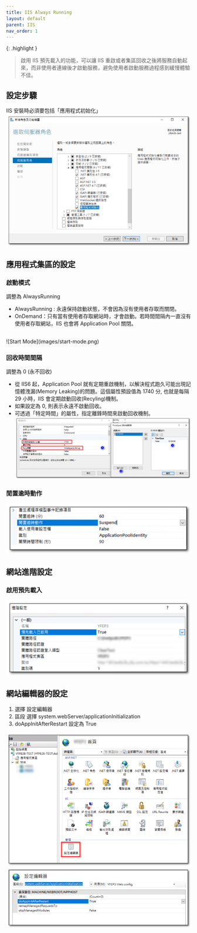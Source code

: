 ```yaml
---
title: IIS Always Running
layout: default
parent: IIS
nav_order: 1
---
```


{: .highlight }
>啟用 IIS 預先載入的功能，可以讓 IIS 重啟或者集區回收之後將服務自動起來，而非使用者連線後才啟動服務，避免使用者啟動服務過程感到緩慢體驗不佳。

## 設定步驟
IIS 安裝時必須要包括「應用程式初始化」
![應用程式初始化](images/application-init.png)

## 應用程式集區的設定

### 啟動模式 
調整為 AlwaysRunning
- AlwaysRunning : 永遠保持啟動狀態，不會因為沒有使用者存取而關閉。
- OnDemand：只有當有使用者存取網站時，才會啟動。若時間間隔內一直沒有使用者存取網站，IIS 也會將 Application Pool 關閉。
<br>
![Start Mode](images/start-mode.png)

### 回收時間間隔
調整為 0 (永不回收)

- 從 IIS6 起，Application Pool 就有定期重啟機制，以解決程式跑久可能出現記憶體洩漏(Memory Leaking)的問題。這個屬性預設值為 1740 分, 也就是每隔 29 小時，IIS 會定期啟動回收(Recyling)機制。
- 如果設定為 0, 則表示永遠不啟動回收。
- 可透過「特定時間」的屬性，指定離鋒時間來啟動回收機制。
![Recycle](images/recycle.png)

### 閒置逾時動作
![Suspend](images/suspend.png)


## 網站進階設定

### 啟用預先載入
![Pre Load](images/pre-load.png)


## 網站編輯器的設定
1. 選擇 設定編輯器
2. 區段 選擇 system.webServer/applicationInitialization
3. doAppInitAfterRestart 設定為 True

![Set Editor](images/set-editor.png)
![Set Editor Content](images/set-editor-content.png)
